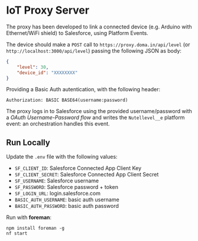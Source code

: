 # IoT Proxy Server

The proxy has been developed to link a connected device (e.g. Arduino with Ethernet/WiFi shield) to Salesforce, using Platform Events.

The device should make a `POST` call to `https://proxy.doma.in/api/level` (or `http://localhost:3000/api/level`) passing the following JSON as body:
```json
{
    "level": 30,
    "device_id": "XXXXXXXX"
}
```
Providing a Basic Auth autentication, with the following header:

```
Authorization: BASIC BASE64(username:password)
```

The proxy logs in to Salesforce using the provided username/password with a *OAuth Username-Password flow* and writes the `Nutellevel__e` platform event: an orchestration handles this event.

## Run Locally
Update the `.env` file with the following values:

* `SF_CLIENT_ID`: Salesforce Connected App Client Key
* `SF_CLIENT_SECRET`: Salesforce Connected App Client Secret
* `SF_USERNAME`: Salesforce username
* `SF_PASSWORD`: Salesforce password + token
* `SF_LOGIN_URL`: login.salesforce.com
* `BASIC_AUTH_USERNAME`: basic auth username
* `BASIC_AUTH_PASSWORD`: basic auth password

Run with **foreman**:

```
npm install foreman -g
nf start
```
